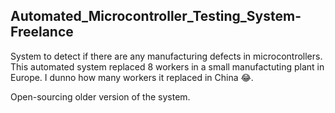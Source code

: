 ## Automated_Microcontroller_Testing_System-Freelance

System to detect if there are any manufacturing defects in microcontrollers. This automated system replaced 8 workers in a small manufactuting plant in Europe. I dunno how many workers it replaced in China 😂.

Open-sourcing older version of the system.
